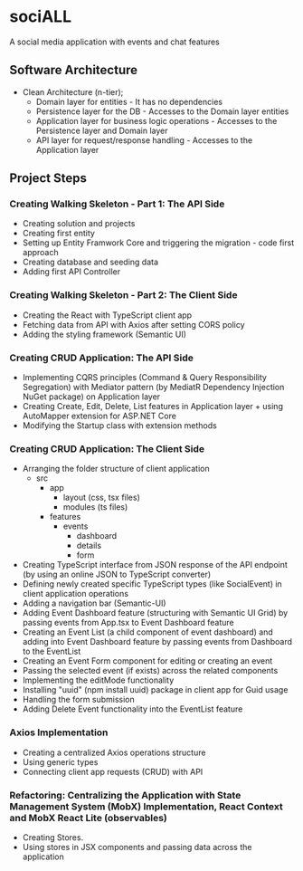 # sociALL
A social media application with events and chat features
## Software Architecture
- Clean Architecture (n-tier);
  - Domain layer for entities - It has no dependencies
  - Persistence layer for the DB - Accesses to the Domain layer entities
  - Application layer for business logic operations - Accesses to the Persistence layer and Domain layer
  - API layer for request/response handling - Accesses to the Application layer
## Project Steps
### Creating Walking Skeleton - Part 1: The API Side
- Creating solution and projects
- Creating first entity
- Setting up Entity Framwork Core and triggering the migration - code first approach
- Creating database and seeding data
- Adding first API Controller
### Creating Walking Skeleton - Part 2: The Client Side
- Creating the React with TypeScript client app 
- Fetching data from API with Axios after setting CORS policy
- Adding the styling framework (Semantic UI)
### Creating CRUD Application: The API Side 
- Implementing CQRS principles (Command & Query Responsibility Segregation) with Mediator pattern (by MediatR Dependency Injection NuGet package) on Application layer
- Creating Create, Edit, Delete, List features in Application layer + using AutoMapper extension for ASP.NET Core
- Modifying the Startup class with extension methods
### Creating CRUD Application: The Client Side 
- Arranging the folder structure of client application 
    + src
      + app
        + layout (css, tsx files)
        + modules (ts files)
      + features 
        + events
          + dashboard 
          + details
          + form
- Creating TypeScript interface from JSON response of the API endpoint (by using an online JSON to TypeScript converter)
- Defining newly created specific TypeScript types (like SocialEvent) in client application operations
- Adding a navigation bar (Semantic-UI)
- Adding Event Dashboard feature (structuring with Semantic UI Grid) by passing events from App.tsx to Event Dashboard feature
- Creating an Event List (a child component of event dashboard) and adding into Event Dashboard feature by passing events from Dashboard to the EventList
- Creating an Event Form component for editing or creating an event
- Passing the selected event (if exists) across the related components
- Implementing the editMode functionality 
- Installing "uuid" (npm install uuid) package in client app for Guid usage
- Handling the form submission
- Adding Delete Event functionality into the EventList feature
### Axios Implementation
- Creating a centralized Axios operations structure 
- Using generic types
- Connecting client app requests (CRUD) with API
### Refactoring: Centralizing the Application with State Management System (MobX) Implementation, React Context and MobX React Lite (observables)
- Creating Stores.
- Using stores in JSX components and passing data across the application

